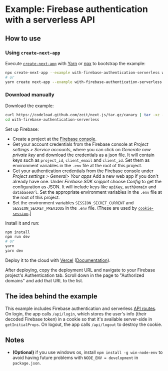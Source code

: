 # Example: Firebase authentication with a serverless API

## How to use

### Using `create-next-app`

Execute [`create-next-app`](https://github.com/zeit/next.js/tree/canary/packages/create-next-app) with [Yarn](https://yarnpkg.com/lang/en/docs/cli/create/) or [npx](https://github.com/zkat/npx#readme) to bootstrap the example:

```bash
npx create-next-app --example with-firebase-authentication-serverless with-firebase-authentication-serverless-app
# or
yarn create next-app --example with-firebase-authentication-serverless with-firebase-authentication-serverless-app
```

### Download manually

Download the example:

```bash
curl https://codeload.github.com/zeit/next.js/tar.gz/canary | tar -xz --strip=2 next.js-canary/examples/with-firebase-authentication-serverless
cd with-firebase-authentication-serverless
```

Set up Firebase:

- Create a project at the [Firebase console](https://console.firebase.google.com/).
- Get your account credentials from the Firebase console at _Project settings > Service accounts_, where you can click on _Generate new private key_ and download the credentials as a json file. It will contain keys such as `project_id`, `client_email` and `client_id`. Set them as environment variables in the `.env` file at the root of this project.
- Get your authentication credentials from the Firebase console under _Project settings > General> Your apps_ Add a new web app if you don't already have one. Under _Firebase SDK snippet_ choose _Config_ to get the configuration as JSON. It will include keys like `apiKey`, `authDomain` and `databaseUrl`. Set the appropriate environment variables in the `.env` file at the root of this project.
- Set the environment variables `SESSION_SECRET_CURRENT` and `SESSION_SECRET_PREVIOUS` in the `.env` file. (These are used by [`cookie-session`](https://github.com/expressjs/cookie-session/#secret).]

Install it and run:

```bash
npm install
npm run dev
# or
yarn
yarn dev
```

Deploy it to the cloud with [Vercel](https://vercel.com/import?filter=next.js&utm_source=github&utm_medium=readme&utm_campaign=next-example) ([Documentation](https://nextjs.org/docs/deployment)).

After deploying, copy the deployment URL and navigate to your Firebase project's Authentication tab. Scroll down in the page to "Authorized domains" and add that URL to the list.

## The idea behind the example

This example includes Firebase authentication and serverless [API routes](https://nextjs.org/docs/api-routes/introduction). On login, the app calls `/api/login`, which stores the user's info (their decoded Firebase token) in a cookie so that it's available server-side in `getInitialProps`. On logout, the app calls `/api/logout` to destroy the cookie.

## Notes

- **(Optional)** if you use windows os, install `npm install -g win-node-env` to avoid having future problems with `NODE_ENV = development` in `package.json`.
